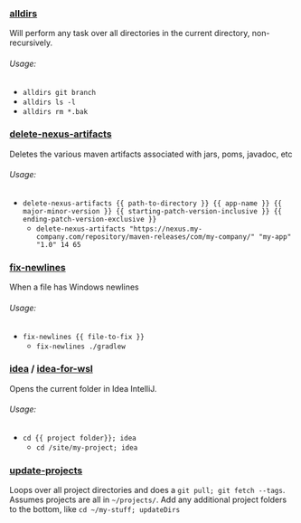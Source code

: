 ### [alldirs](alldirs)
Will perform any task over all directories in the current directory, non-recursively.

###### Usage:
* `alldirs git branch`
* `alldirs ls -l`
* `alldirs rm *.bak`

### [delete-nexus-artifacts](delete-nexus-artifacts)
Deletes the various maven artifacts associated with jars, poms, javadoc, etc

###### Usage:
* `delete-nexus-artifacts {{ path-to-directory }} {{ app-name }} {{ major-minor-version }} {{ starting-patch-version-inclusive }} {{ ending-patch-version-exclusive }}`
  * `delete-nexus-artifacts "https://nexus.my-company.com/repository/maven-releases/com/my-company/" "my-app" "1.0" 14 65`

### [fix-newlines](fix-newlines)
When a file has Windows newlines

###### Usage:
* `fix-newlines {{ file-to-fix }}`
  * `fix-newlines ./gradlew`

### [idea](idea) / [idea-for-wsl](idea-for-wsl)
Opens the current folder in Idea IntelliJ.

###### Usage:
* `cd {{ project folder}}; idea`
  * `cd /site/my-project; idea`

### [update-projects](update-projects)
Loops over all project directories and does a `git pull; git fetch --tags`. Assumes projects are all in `~/projects/`. Add any additional project folders to the bottom, like `cd ~/my-stuff; updateDirs`
